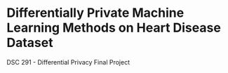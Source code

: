 # Differentially Private Machine Learning Methods on Heart Disease Dataset
 DSC 291 - Differential Privacy Final Project
